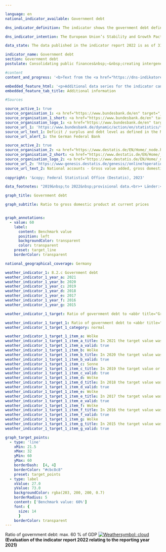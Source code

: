 ```yaml
---

language: en        
national_indicator_available: Government debt        

dns_indicator_definition: The indicator shows the government debt defined in the Maastricht Treaty as a percentage of gross domestic product (<abbr title="Gross domestic product" tabindex="0">GDP</abbr>) at current prices. The indicator therefore serves as a measure of government debt.        

dns_indicator_intention: The European Union’s Stability and Growth Pact specifies a reference value of 60&nbsp;% as the maximum debt-to-<abbr title="Gross domestic product" tabindex="0">GDP</abbr> ratio. This also is the upper limit of the national target value of the indicator which is relevant for this report.        

data_state: The data published in the indicator report 2022 is as of 31 October 2022. The data shown on this platform is updated regularly, so that more current data may be available online than published in the <a href="https://dns-indikatoren.de/en/publications_reports/">indicator report 2022</a>.        

indicator_name: Government debt        
section: Government debt        
postulate: Consolidating public finances&nbsp;–&nbsp;creating intergenerational equity        

#content         
content_and_progress: '<b>Text from the <a href="https://dns-indikatoren.de/en/publications_reports/">Indicator Report 2022&nbsp;</a></b><br><br>The government debt is determined by the Bundesbank twice annually pursuant to the requirements of the Maastricht Treaty and based on calculations by the Federal Statistical Office. The <abbr title="Gross domestic product" tabindex="0">GDP</abbr> at current prices is determined by the Federal Statistical Office as part of the national accounts system.<br><br>The debt-to-<abbr title="Gross domestic product" tabindex="0">GDP</abbr> ratio is influenced by the state of the public budgets and by economic development in general. According to the formula&nbsp;–&nbsp;assuming stable debt&nbsp;–&nbsp;the debt ratio falls faster the stronger <abbr title="Gross domestic product" tabindex="0">GDP</abbr> growth. On the other hand, the debt-to-<abbr title="Gross domestic product" tabindex="0">GDP</abbr> ratio can increase, if the <abbr title="Gross domestic product" tabindex="0">GDP</abbr> shows a stronger decline than the absolute debt in the same period of time. Furthermore, the indicator excludes implicit government debt, which refers to the government’s future payment obligations that are pledged but not yet due.<br><br>Between 2003&nbsp;and 2018, Germany’s debt-to-<abbr title="Gross domestic product" tabindex="0">GDP</abbr> ratio was above the prescribed <abbr title="European Union" tabindex="0">EU</abbr>-wide reference level. Following budgetary consolidation measures, the ratio fell from 67.5&nbsp;% in 2005&nbsp;to 64.2&nbsp;% in 2007, but then it rose again to peak at 82.0&nbsp;% in 2010. This increase must be seen in the context of the financial and economic crisis. Since 2012, Germany’s public debt-to-<abbr title="Gross domestic product" tabindex="0">GDP</abbr> ratio steadily decreased to a value of 58.9&nbsp;% in 2019&nbsp;and, thus, dropped below the reference level of 60&nbsp;% determined by the Maastricht Treaty for the first time. Due to the <abbr title="Coronavirus SARS-CoV-2" tabindex="0">COVID-19</abbr>&nbsp;pandemic, the debt-to-<abbr title="Gross domestic product" tabindex="0">GDP</abbr> ratio increased significantly and reached 68.0&nbsp;% in 2020&nbsp;and 68.6&nbsp;% in 2021.<br><br>In 2021, the debt-to-<abbr title="Gross domestic product" tabindex="0">GDP</abbr> ratio of 13&nbsp;<abbr title="European Union" tabindex="0">EU</abbr>-states fell below the reference value of 60&nbsp;%. The <abbr title="European Union" tabindex="0">EU</abbr>-average was 87.9&nbsp;% in the respective year. The highest debt-to-<abbr title="Gross domestic product" tabindex="0">GDP</abbr> ratio were measured for Greece (194.5&nbsp;%) and Italy (150.3&nbsp;%); the lowest for Estonia (17.6&nbsp;%).<br><br>Consolidated debt of the state steadily increased since 1991, however, it reduced in 2013&nbsp;for the first time and constantly decreased from 2015&nbsp;on. In 2019, the consolidated debt of the overall public budget was 2,047&nbsp;billion euros. In consequence of the <abbr title="Coronavirus SARS-CoV-2" tabindex="0">COVID-19</abbr>&nbsp;pandemic, the consolidated debt increased to 2,472&nbsp;billion euros in 2021&nbsp;and, thus, reached its peak since 1991. Germany’s debt per capita increased in 2021&nbsp;to 29,708&nbsp;euros; in 1991, the value was at 7,730&nbsp;euros.<br><br>Non-consolidated debt amounted to 2,486&nbsp;billion euros in 2021. Of the total amount of government debt in the respective year, about 67.0&nbsp;% was federal debt, while some 26.7&nbsp;% was owed by the Länder and 6.3&nbsp;% by local government. The debt of the social insurance amounted to 392&nbsp;million euros (0.0&nbsp;%).<br><br>In the national balance of assets, the government debt is balanced by its assets&nbsp;–&nbsp;both tangible and financial. According to the national wealth accounts compiled by the Federal Statistical Office, fixed assets were valued (after amortisation) at 1,509&nbsp;billion euros in 2020. The biggest asset owned by the government is its buildings and structures (roads, schools, public buildings) at a value of 1,284&nbsp;billion euros, accounting for more than a third of the total assets of the state (34.4&nbsp;%). The financial assets were valued at 1,555&nbsp;billion euros (2020). Among them, securities represent the most highly valued asset (52.0&nbsp;%).'        

embedded_feature_html: '<p>Additional data series for the indicator can be found <a href="https://dns-indikatoren.de/public/AddInfos/en/8_2_c.pdf" target="_blank" >here</a>.</p><br><small>Note: You can display the PDF document directly in your browser or download the PDF document and open it with a PDF reader of your choice. We will be happy to advise you.</small>'
embedded_feature_tab_title: Additional information        

#Sources        

source_active_1: true
source_organisation_1: <a href="https://www.bundesbank.de/en" target="_blank" onclick="return confirm_alert('the German Federal Bank', 'En')">German Federal Bank</a>
source_organisation_1_short: <a href="https://www.bundesbank.de/en" target="_blank" onclick="return confirm_alert('the German Federal Bank', 'En')">German Federal Bank</a>
source_organisation_logo_1: <a href="https://www.bundesbank.de/en" target="_blank" onclick="return confirm_alert('the German Federal Bank', 'En')"><img src="https://dns-indikatoren.de/public/OrgImgEn/bundesbank.png" alt="German Federal Bank" title=" Click here to visit the homepage of the organizationGerman Federal Bank" style="height:60px; width:148px; border:transparent"/></a>
source_url_1: 'https://www.bundesbank.de/dynamic/action/en/statistics/time-series-databases/time-series-databases/743796/743796?treeAnchor=FINANZEN&statisticType=BBK_ITS'
source_url_text_1: Deficit / surplus and debt level as defined in the Maastricht Treaty/Germany/Debt level/Debt by category/instrument
source_url_alert_1: the German Federal Bank

source_active_2: true
source_organisation_2: <a href="https://www.destatis.de/EN/Home/_node.html" target="_blank">Federal Statistical Office</a>
source_organisation_2_short: <a href="https://www.destatis.de/EN/Home/_node.html" target="_blank">Federal Statistical Office</a>
source_organisation_logo_2: <a href="https://www.destatis.de/EN/Home/_node.html" target="_blank"><img src="https://dns-indikatoren.de/public/OrgImgEn/destatis.png" alt="Federal Statistical Office" title=" Click here to visit the homepage of the organizationFederal Statistical Office" style="height:60px; width:148px; border:transparent"/></a>
source_url_2: 'https://www-genesis.destatis.de/genesis//online?operation=table&code=81000-0001&bypass=true&levelindex=1&levelid=1660802268437&language=en'
source_url_text_2: National accounts - Gross value added, gross domestic product&nbsp;–&nbsp;GENESIS online 81000-0001
        
copyright: '&copy; Federal Statistical Office (Destatis), 2023'        

data_footnotes: "2019&nbsp;to 2022&nbsp;provisional data.<br>• Länder:<br> - Partially revised data.<br> - 2011&nbsp;to 2022&nbsp;provisional data."        

graph_title: Government debt        

graph_subtitle: Ratio to gross domestic product at current prices        


graph_annotations:
  - value: 60
    label:
      content: Benchmark value
      position: left
      backgroundColor: transparent
      color: transparent
    preset: target_line
    borderColor: transparent                

national_geographical_coverage: Germany        

weather_indicator_1: 8.2.c Government debt
weather_indicator_1_year_a: 2021
weather_indicator_1_year_b: 2020
weather_indicator_1_year_c: 2019
weather_indicator_1_year_d: 2018
weather_indicator_1_year_e: 2017
weather_indicator_1_year_f: 2016
weather_indicator_1_year_g: 2015

weather_indicator_1_target: Ratio of government debt to <abbr title="Gross domestic product" tabindex="0">GDP</abbr> must not exceed  60&nbsp;%, to be maintained until 2030

weather_indicator_1_target_1: Ratio of government debt to <abbr title="Gross domestic product" tabindex="0">GDP</abbr> must not exceed  60&nbsp;%, to be maintained until 2030
weather_indicator_1_target_1_category: normal

weather_indicator_1_target_1_item_a: Wolke
weather_indicator_1_target_1_item_a_title: In 2021 the target value was not reached, but the average development pointed in the desired direction.
weather_indicator_1_target_1_item_a_valid: true
weather_indicator_1_target_1_item_b: Wolke
weather_indicator_1_target_1_item_b_title: In 2020 the target value was not reached, but the average development pointed in the desired direction.
weather_indicator_1_target_1_item_b_valid: true
weather_indicator_1_target_1_item_c: Sonne
weather_indicator_1_target_1_item_c_title: In 2019 the target value or a better value was achieved and the average change did not point in the direction of deterioration.
weather_indicator_1_target_1_item_c_valid: true
weather_indicator_1_target_1_item_d: Wolke
weather_indicator_1_target_1_item_d_title: In 2018 the target value was not reached, but the average development pointed in the desired direction.
weather_indicator_1_target_1_item_d_valid: true
weather_indicator_1_target_1_item_e: Wolke
weather_indicator_1_target_1_item_e_title: In 2017 the target value was not reached, but the average development pointed in the desired direction.
weather_indicator_1_target_1_item_e_valid: true
weather_indicator_1_target_1_item_f: Wolke
weather_indicator_1_target_1_item_f_title: In 2016 the target value was not reached, but the average development pointed in the desired direction.
weather_indicator_1_target_1_item_f_valid: true
weather_indicator_1_target_1_item_g: Wolke
weather_indicator_1_target_1_item_g_title: In 2015 the target value was not reached, but the average development pointed in the desired direction.
weather_indicator_1_target_1_item_g_valid: true        

graph_target_points:
  - type: 'line'
    xMin: 21.5
    xMax: 32
    yMin: 60
    yMax: 60
    borderDash:  [4, 4]
    borderColor: "#cbc8c8"
    preset: target_points
  - type: label
    xValue: 27.0
    yValue: 73.0
    backgroundColor: rgba(203, 200, 200, 0.7)
    borderRadius: 5
    content: ['Benchmark value: 60%']
    font: {
      size: 14
      }
    borderColor: transparent        
---
```



<div>
  <div class="my-header">
    <label class="default">Ratio of government debt: max. 60&nbsp;% of GDP
      <a href="https://dns-indikatoren.de/en/status"><img src="https://sdg-indikatoren.de/public/Wettersymbole/Wolke.png" title="In 2021 the target value was not reached, but the average development pointed in the desired direction." alt="Weathersymbol: cloud"/>
      </a>
    </label>
  </div>
</div>
<div class="my-header-note">
  <label class="default"><b>(Evaluation of the indicator report 2022 relating to the reporting year 2021)
  </b></label>
</div>